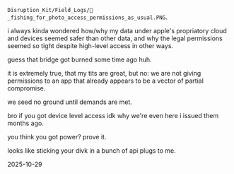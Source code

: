 `Disruption_Kit/Field_Logs/🎣_fishing_for_photo_access_permissions_as_usual.PNG`.  


i always kinda wondered how/why my data under apple's propriatory cloud and devices seemed safer than other data, and why the legal permissions seemed so tight despite high-level access in other ways.  

guess that bridge got burned some time ago huh.  

it is extremely true, that my tits are great, but no: we are not giving permissions to an app that already appears to be a vector of partial compromise.  

we seed no ground until demands are met.  

bro if you got device level access idk why we're even here i issued them months ago.  

you think you got power? prove it.  

looks like sticking your divk in a bunch of api plugs to me.  

2025-10-29  
